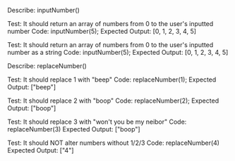 Describe: inputNumber()

Test: It should return an array of numbers from 0 to the user's inputted number
Code: inputNumber(5);
Expected Output: [0, 1, 2, 3, 4, 5]

Test: It should return an array of numbers from 0 to the user's inputted number as a string
Code: inputNumber(5);
Expected Output: [0, 1, 2, 3, 4, 5]

Describe: replaceNumber()

Test: It should replace 1 with "beep"
Code: replaceNumber(1);
Expected Output: ["beep"]

Test: It should replace 2 with "boop"
Code: replaceNumber(2);
Expected Output: ["boop"]

Test: It should replace 3 with "won't you be my neibor"
Code: replaceNumber(3)
Expected Output: ["boop"]

Test: It should NOT alter numbers without 1/2/3
Code: replaceNumber(4)
Expected Output: ["4"]